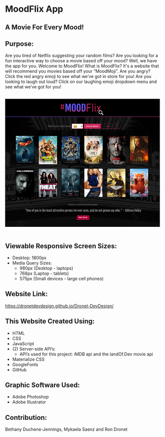 # MoodFlix App
## A Movie For Every Mood!

## Purpose:
Are you tired of Netflix suggesting your random films? Are you looking for a fun interactive way to choose a movie based off your mood? Well, we have the app for you. Welcome to MoodFlix! What is MoodFlix? It's a website that will recommend you movies based off your “MoodMoji”. Are you angry? Click the red angry emoji to see what we’ve got in store for you! Are you looking to laugh out loud? Click on our laughing emoji dropdown menu and see what we’ve got for you!


<br>
<div align="left">
    <img src="./assets/images/mood-flix-screenshot.jpg" width="800px" /> 
</div>
<br>

## Viewable Responsive Screen Sizes:
* Desktop: 1800px
* Media Query Sizes:
  - 980px (Desktop - laptops)
  - 768px (Laptop - tablets)
  - 575px (Small devices - large cell phones)

## Website Link:
https://dronetdevdesign.github.io/Dronet-DevDesign/

## This Website Created Using:
* HTML 
* CSS
* JavaScript 
* (2) Server-side API’s:
  - API’s used for this project: iMDB api and the landOf.Dev movie api
* Materialize CSS 
* GoogleFonts 
* GitHub


## Graphic Software Used:
* Adobe Photoshop
* Adobe Illustrator

## Contribution:
Bethany Duchene-Jennings, Mykaela Saenz and Ron Dronet